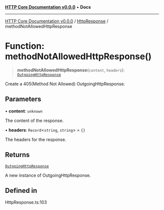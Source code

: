 [**HTTP Core Documentation v0.0.0**](../../README.md) • **Docs**

***

[HTTP Core Documentation v0.0.0](../../modules.md) / [HttpResponse](../README.md) / methodNotAllowedHttpResponse

# Function: methodNotAllowedHttpResponse()

> **methodNotAllowedHttpResponse**(`content`, `headers`): [`OutgoingHttpResponse`](../../OutgoingHttpResponse/classes/OutgoingHttpResponse.md)

Create a 405(Method Not Allowed) OutgoingHttpResponse.

## Parameters

• **content**: `unknown`

The content of the response.

• **headers**: `Record`\<`string`, `string`\> = `{}`

The headers for the response.

## Returns

[`OutgoingHttpResponse`](../../OutgoingHttpResponse/classes/OutgoingHttpResponse.md)

A new instance of OutgoingHttpResponse.

## Defined in

HttpResponse.ts:103
